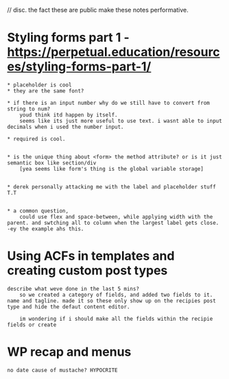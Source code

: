 // disc. the fact these are public make these notes performative.


# Styling forms part 1 - https://perpetual.education/resources/styling-forms-part-1/

	* placeholder is cool
	* they are the same font?

	* if there is an input number why do we still have to convert from string to num? 
		youd think itd happen by itself. 
		seems like its just more useful to use text. i wasnt able to input decimals when i used the number input.

	* required is cool. 


	* is the unique thing about <form> the method attribute? or is it just semantic box like section/div
		[yea seems like form's thing is the global variable storage]


	* derek personally attacking me with the label and placeholder stuff T.T


	* a common question,
		could use flex and space-between, while applying width with the parent. and swtching all to column when the largest label gets close. -ey the example ahs this.



# Using ACFs in templates and creating custom post types

	describe what weve done in the last 5 mins?
		so we created a category of fields, and added two fields to it. name and tagline. made it so these only show up on the recipies post type and hide the defaut content editor. 
		
		im wondering if i should make all the fields within the recipie fields or create






# WP recap and menus
	no date cause of mustache? HYPOCRITE





















